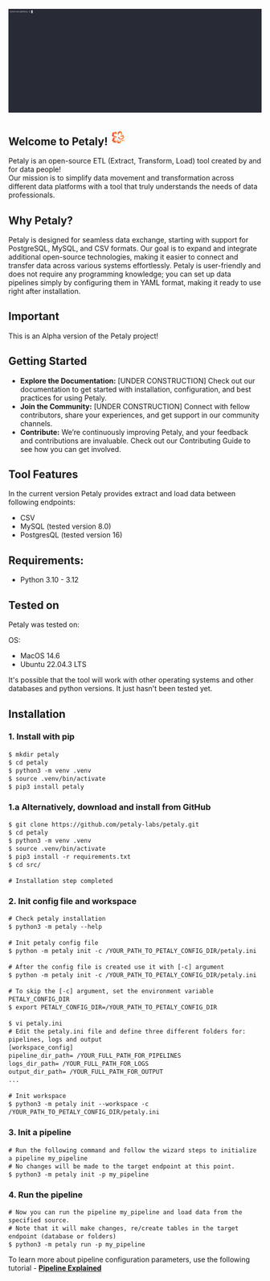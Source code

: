 ![run pipe](docs/tutorial/recording/petaly_run_pipe.gif)

## Welcome to Petaly! ![petaly_favicon_small.png](images/logo/petaly_favicon_small.png)

Petaly is an open-source ETL (Extract, Transform, Load) tool created by and for data people! 
<br>Our mission is to simplify data movement and transformation across different data platforms with a tool that truly understands the needs of data professionals.

## Why Petaly?
Petaly is designed for seamless data exchange, starting with support for PostgreSQL, MySQL, and CSV formats. 
Our goal is to expand and integrate additional open-source technologies, making it easier to connect and transfer data across various systems effortlessly. 
Petaly is user-friendly and does not require any programming knowledge; you can set up data pipelines simply by configuring them in YAML format, making it ready to use right after installation.



## Important
This is an Alpha version of the Petaly project!

## Getting Started
- **Explore the Documentation:** [UNDER CONSTRUCTION] Check out our documentation to get started with installation, configuration, and best practices for using Petaly.
- **Join the Community:** [UNDER CONSTRUCTION] Connect with fellow contributors, share your experiences, and get support in our community channels.
- **Contribute:** We’re continuously improving Petaly, and your feedback and contributions are invaluable. Check out our Contributing Guide to see how you can get involved.

## Tool Features
In the current version Petaly provides extract and load data between following endpoints:

- CSV
- MySQL (tested version 8.0)
- PostgresQL (tested version 16)

## Requirements:
- Python 3.10 - 3.12

## Tested on
Petaly was tested on: 

OS: 
- MacOS 14.6
- Ubuntu 22.04.3 LTS

It's possible that the tool will work with other operating systems and other databases and python versions. It just hasn't been tested yet.

## Installation
### 1. Install with pip

```
$ mkdir petaly
$ cd petaly
$ python3 -m venv .venv
$ source .venv/bin/activate
$ pip3 install petaly

```
### 1.a Alternatively, download and install from GitHub

```
$ git clone https://github.com/petaly-labs/petaly.git
$ cd petaly
$ python3 -m venv .venv
$ source .venv/bin/activate
$ pip3 install -r requirements.txt
$ cd src/

# Installation step completed
```

### 2. Init config file and workspace

```
# Check petaly installation
$ python3 -m petaly --help

# Init petaly config file
$ python -m petaly init -c /YOUR_PATH_TO_PETALY_CONFIG_DIR/petaly.ini

# After the config file is created use it with [-c] argument
$ python -m petaly init -c /YOUR_PATH_TO_PETALY_CONFIG_DIR/petaly.ini

# To skip the [-c] argument, set the environment variable PETALY_CONFIG_DIR
$ export PETALY_CONFIG_DIR=/YOUR_PATH_TO_PETALY_CONFIG_DIR

$ vi petaly.ini
# Edit the petaly.ini file and define three different folders for: pipelines, logs and output
[workspace_config]
pipeline_dir_path= /YOUR_FULL_PATH_FOR_PIPELINES
logs_dir_path= /YOUR_FULL_PATH_FOR_LOGS
output_dir_path= /YOUR_FULL_PATH_FOR_OUTPUT
...

# Init workspace
$ python3 -m petaly init --workspace -c /YOUR_PATH_TO_PETALY_CONFIG_DIR/petaly.ini
```

### 3. Init a pipeline

```
# Run the following command and follow the wizard steps to initialize a pipeline my_pipeline
# No changes will be made to the target endpoint at this point.
$ python3 -m petaly init -p my_pipeline
```

### 4. Run the pipeline

```
# Now you can run the pipeline my_pipeline and load data from the specified source. 
# Note that it will make changes, re/create tables in the target endpoint (database or folders)
$ python3 -m petaly run -p my_pipeline
```

To learn more about pipeline configuration parameters, use the following tutorial - **[Pipeline Explained](docs/tutorial/pipeline_explained.md)**
